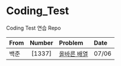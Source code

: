 # Coding_Test
Coding Test 연습 Repo

|From|Number|Problem|Date|
|---|:---:|:---|:---|
|백준|[1337]|[올바른 배열](https://www.acmicpc.net/problem/1337)|07/06|
